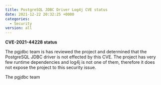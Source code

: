 ```yaml
---
title: PostgreSQL JDBC Driver Log4j CVE status
date: 2021-12-22 20:32:25 +0000
categories:
  - Security
version: all 
---
```

**CVE-2021-44228 status**

The pgjdbc team is has reviewed the project and determined that the PostgreSQL JDBC driver is not effected by this CVE.
The project has very few runtime dependencies and log4j is not one of them, therefore it does not expose the project to 
this security issue.

The pgjdbc team



